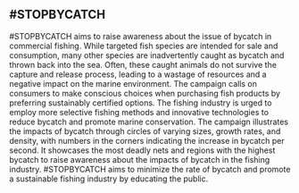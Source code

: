 ## #STOPBYCATCH

#STOPBYCATCH aims to raise awareness about the issue of bycatch in commercial fishing. While targeted fish species are intended for sale and consumption, many other species are inadvertently caught as bycatch and thrown back into the sea. Often, these caught animals do not survive the capture and release process, leading to a wastage of resources and a negative impact on the marine environment. The campaign calls on consumers to make conscious choices when purchasing fish products by preferring sustainably certified options. The fishing industry is urged to employ more selective fishing methods and innovative technologies to reduce bycatch and promote marine conservation. The campaign illustrates the impacts of bycatch through circles of varying sizes, growth rates, and density, with numbers in the corners indicating the increase in bycatch per second. It showcases the most deadly nets and regions with the highest bycatch to raise awareness about the impacts of bycatch in the fishing industry. #STOPBYCATCH aims to minimize the rate of bycatch and promote a sustainable fishing industry by educating the public.
